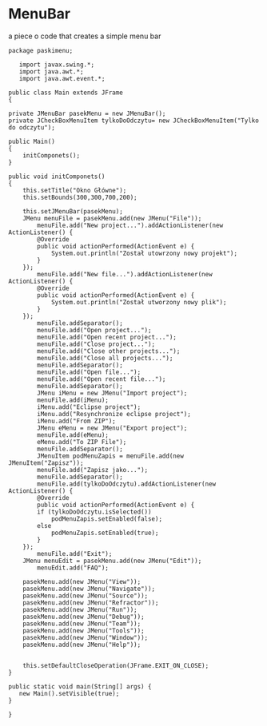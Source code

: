 # MenuBar
a piece o code that creates a simple menu bar

    package paskimenu;

       import javax.swing.*;
       import java.awt.*;
       import java.awt.event.*;

    public class Main extends JFrame 
    {

    private JMenuBar pasekMenu = new JMenuBar();
    private JCheckBoxMenuItem tylkoDoOdczytu= new JCheckBoxMenuItem("Tylko do odczytu");
    
    public Main()
    {
        initComponets();
    }
    
    public void initComponets()
    {
        this.setTitle("Okno Główne");
        this.setBounds(300,300,700,200);
        
        this.setJMenuBar(pasekMenu);
        JMenu menuFile = pasekMenu.add(new JMenu("File"));
            menuFile.add("New project...").addActionListener(new ActionListener() {
            @Override
            public void actionPerformed(ActionEvent e) {
                System.out.println("Został utowrzony nowy projekt");
            }
        });
            menuFile.add("New file...").addActionListener(new ActionListener() {
            @Override
            public void actionPerformed(ActionEvent e) {
                System.out.println("Został utworzony nowy plik");
            }
        });
            menuFile.addSeparator();
            menuFile.add("Open project...");
            menuFile.add("Open recent project...");
            menuFile.add("Close project...");
            menuFile.add("Close other projects...");
            menuFile.add("Close all projects...");
            menuFile.addSeparator();
            menuFile.add("Open file...");
            menuFile.add("Open recent file...");
            menuFile.addSeparator();
            JMenu iMenu = new JMenu("Import project");
            menuFile.add(iMenu);
            iMenu.add("Eclipse project");
            iMenu.add("Resynchronize eclipse project");
            iMenu.add("From ZIP");
            JMenu eMenu = new JMenu("Export project");
            menuFile.add(eMenu);
            eMenu.add("To ZIP File");
            menuFile.addSeparator();
            JMenuItem podMenuZapis = menuFile.add(new JMenuItem("Zapisz"));
            menuFile.add("Zapisz jako...");            
            menuFile.addSeparator();
            menuFile.add(tylkoDoOdczytu).addActionListener(new ActionListener() {
            @Override
            public void actionPerformed(ActionEvent e) {
            if (tylkoDoOdczytu.isSelected())
                podMenuZapis.setEnabled(false);
            else
                podMenuZapis.setEnabled(true);
            }
        });
            menuFile.add("Exit");
        JMenu menuEdit = pasekMenu.add(new JMenu("Edit"));
            menuEdit.add("FAQ");
            
        pasekMenu.add(new JMenu("View"));
        pasekMenu.add(new JMenu("Navigate"));
        pasekMenu.add(new JMenu("Source"));
        pasekMenu.add(new JMenu("Refractor"));
        pasekMenu.add(new JMenu("Run"));
        pasekMenu.add(new JMenu("Debug"));
        pasekMenu.add(new JMenu("Team"));
        pasekMenu.add(new JMenu("Tools"));
        pasekMenu.add(new JMenu("Window"));
        pasekMenu.add(new JMenu("Help"));
        
        
        this.setDefaultCloseOperation(JFrame.EXIT_ON_CLOSE);
    }
    
    public static void main(String[] args) {
       new Main().setVisible(true);
    }
    
    }
